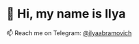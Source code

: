 # 👋 Hi, my name is Ilya

📫 Reach me on Telegram: [@ilyaabramovich](https://t.me/ilyaabramovich "My Telegram")
